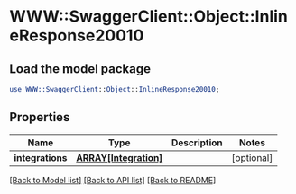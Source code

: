 # WWW::SwaggerClient::Object::InlineResponse20010

## Load the model package
```perl
use WWW::SwaggerClient::Object::InlineResponse20010;
```

## Properties
Name | Type | Description | Notes
------------ | ------------- | ------------- | -------------
**integrations** | [**ARRAY[Integration]**](Integration.md) |  | [optional] 

[[Back to Model list]](../README.md#documentation-for-models) [[Back to API list]](../README.md#documentation-for-api-endpoints) [[Back to README]](../README.md)


